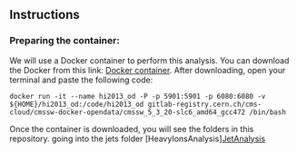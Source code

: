 ## Instructions

### Preparing the container:

We will use a Docker container to perform this analysis. You can download the Docker from this link: [Docker container](https://www.docker.com/products/docker-desktop/). After downloading, open your terminal and paste the following code:

  ```
  docker run -it --name hi2013_od -P -p 5901:5901 -p 6080:6080 -v ${HOME}/hi2013_od:/code/hi2013_od gitlab-registry.cern.ch/cms-cloud/cmssw-docker-opendata/cmssw_5_3_20-slc6_amd64_gcc472 /bin/bash
  ```

Once the container is downloaded, you will see the folders in this repository. going into the jets folder [HeavyIonsAnalysis][JetAnalysis](test)

  

